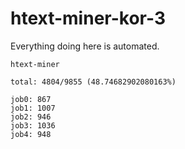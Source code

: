 # htext-miner-kor-3

Everything doing here is automated.

```
htext-miner

total: 4804/9855 (48.74682902080163%)

job0: 867
job1: 1007
job2: 946
job3: 1036
job4: 948
```